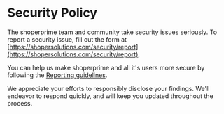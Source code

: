 # Security Policy

The shoperprime team and community take security issues seriously. To report a security issue, fill out the form at [https://shopersolutions.com/security/report](https://shopersolutions.com/security/report).

You can help us make shoperprime and all it's users more secure by following the [Reporting guidelines](https://shopersolutions.com/security).

We appreciate your efforts to responsibly disclose your findings. We'll endeavor to respond quickly, and will keep you updated throughout the process.
